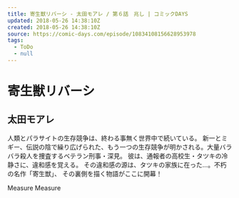 ```yaml
---
title: 寄生獣リバーシ - 太田モアレ / 第６話　兆し | コミックDAYS
updated: 2018-05-26 14:38:10Z
created: 2018-05-26 14:38:10Z
source: https://comic-days.com/episode/10834108156628953978
tags:
  - ToDo
  - null
---
```


# 寄生獣リバーシ

## 太田モアレ

人類とパラサイトの生存競争は、終わる事無く世界中で続いている。 新一とミギー、伝説の陰で繰り広げられた、もう一つの生存競争が明かされる。大量バラバラ殺人を捜査するベテラン刑事・深見。 彼は、通報者の高校生・タツキの冷静さに、違和感を覚える。 その違和感の源は、タツキの家族に在った…。不朽の名作「寄生獣」、 その裏側を描く物語がここに開幕！

Measure
Measure